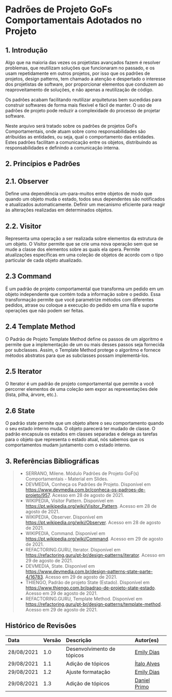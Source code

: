 # Padrões de Projeto GoFs Comportamentais Adotados no Projeto

## 1. Introdução

Algo que na maioria das vezes os projetistas avançados fazem é resolver problemas, que reutilizam soluções que funcionaram no passado, e os usam repetidamente em outros projetos, por isso que os padrões de projetos, design patterns, tem chamado a atenção e despertado o interesse dos projetistas de software, por proporcionar elementos que conduzem ao reaproveitamento de soluções, e não apenas a reutilização de código.

Os padrões acabam facilitando reutilizar arquiteturas bem sucedidas para construir softwares de forma mais flexível e fácil de manter. O uso de padrões de projeto pode reduzir a complexidade do processo de projetar software.

Neste arquivo será tratado sobre os padrões de projetos GoFs Comportamentais, onde atuam sobre como responsabilidades são atribuídas as entidades, ou seja, qual o comportamento das entidades. Estes padrões facilitam a comunicação entre os objetos, distribuindo as responsabilidades e definindo a comunicação interna.

## 2. Princípios e Padrões

## 2.1. Observer

Define uma dependência um-para-muitos entre objetos de modo que quando um objeto muda o estado, todos seus dependentes são notificados e atualizados automaticamente. Definir um mecanismo eficiente para reagir às alterações realizadas em determinados objetos.

## 2.2. Visitor

Representa uma operação a ser realizada sobre elementos da estrutura de um objeto. O Visitor permite que se crie uma nova operação sem que se mude a classe dos elementos sobre as quais ela opera. Permite atualizações específicas em uma coleção de objetos de acordo com o tipo particular de cada objeto atualizado.

## 2.3 Command

É um padrão de projeto comportamental que transforma um pedido em um objeto independente que contém toda a informação sobre o pedido. Essa transformação permite que você parametrize métodos com diferentes pedidos, atrase ou coloque a execução do pedido em uma fila e suporte operações que não podem ser feitas.

## 2.4 Template Method

O Padrão de Projeto Template Method define os passos de um algoritmo e permite que a implementação de um ou mais desses passos seja fornecida por subclasses. Assim, o Template Method protege o algoritmo e fornece métodos abstratos para que as subclasses possam implementá-los.

## 2.5 Iterator

O Iterator é um padrão de projeto comportamental que permite a você percorrer elementos de uma coleção sem expor as representações dele (lista, pilha, árvore, etc.).

## 2.6 State

O padrão state permite que um objeto altere o seu comportamento quando o seu estado interno muda. O objeto parecerá ter mudado de classe. O padrão encapsula os estados em classes separadas e delega as tarefas para o objeto que representa o estado atual, nós sabemos que os comportamentos mudam juntamento com o estado interno.

## 3. Referências Bibliográficas

> - SERRANO, Milene. Módulo Padrões de Projeto GoF(s) Comportamentais - Material em Slides.
> - DEVMEDIA, Conheça os Padrões de Projeto. Disponível em <https://www.devmedia.com.br/conheca-os-padroes-de-projeto/957>. Acesso em 28 de agosto de 2021.
> - WIKIPEDIA, Visitor Pattern. Disponível em <https://pt.wikipedia.org/wiki/Visitor_Pattern>. Acesso em 28 de agosto de 2021.
> - WIKIPEDIA, Observer. Disponível em <https://pt.wikipedia.org/wiki/Observer>. Acesso em 28 de agosto de 2021.
> - WIKIPEDIA, Command. Disponível em <https://pt.wikipedia.org/wiki/Command>. Acesso em 29 de agosto de 2021.
> - REFACTORING.GURU, Iterator. Disponível em <https://refactoring.guru/pt-br/design-patterns/iterator>. Acesso em 29 de agosto de 2021.
> - DEVMEDIA, State. Disponível em <https://www.devmedia.com.br/design-patterns-state-parte-4/16783>. Acesso em 29 de agosto de 2021.
> - THIENGO, Padrão de projeto State (Estado). Disponível em <https://www.thiengo.com.br/padrao-de-projeto-state-estado>. Acesso em 29 de agosto de 2021.
> - REFACTORING.GURU, Template Method. Disponível em <https://refactoring.guru/pt-br/design-patterns/template-method>. Acesso em 29 de agosto de 2021.

## Histórico de Revisões

| Data       | Versão | Descrição                  | Autor(es)                                    |
| :--------- | :----- | :------------------------- | :------------------------------------------- |
| 28/08/2021 | 1.0    | Desenvolvimento de tópicos | [Emily Dias](https://github.com/emysdias)    |
| 29/08/2021 | 1.1    | Adição de tópicos          | [Ítalo Alves](https://github.com/alvesitalo) |
| 29/08/2021 | 1.2    | Ajuste formatação          | [Emily Dias](https://github.com/emysdias)    |
| 29/08/2021 | 1.3    | Adição de tópicos          | [Daniel Primo](https://github.com/danieldagerom) |
